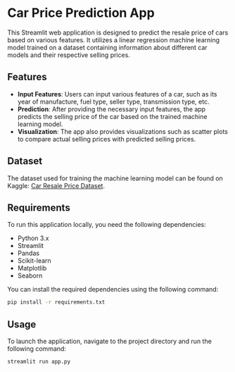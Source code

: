 
# Car Price Prediction App

This Streamlit web application is designed to predict the resale price of cars based on various features. It utilizes a linear regression machine learning model trained on a dataset containing information about different car models and their respective selling prices.

## Features

- **Input Features**: Users can input various features of a car, such as its year of manufacture, fuel type, seller type, transmission type, etc.
- **Prediction**: After providing the necessary input features, the app predicts the selling price of the car based on the trained machine learning model.
- **Visualization**: The app also provides visualizations such as scatter plots to compare actual selling prices with predicted selling prices.

## Dataset

The dataset used for training the machine learning model can be found on Kaggle: [Car Resale Price Dataset](https://www.kaggle.com/datasets/nehalbirla/vehicle-dataset-from-cardekho?resource=download).

## Requirements

To run this application locally, you need the following dependencies:

- Python 3.x
- Streamlit
- Pandas
- Scikit-learn
- Matplotlib
- Seaborn

You can install the required dependencies using the following command:

```bash
pip install -r requirements.txt
```
## Usage

To launch the application, navigate to the project directory and run the following command:
```bash
streamlit run app.py
```
